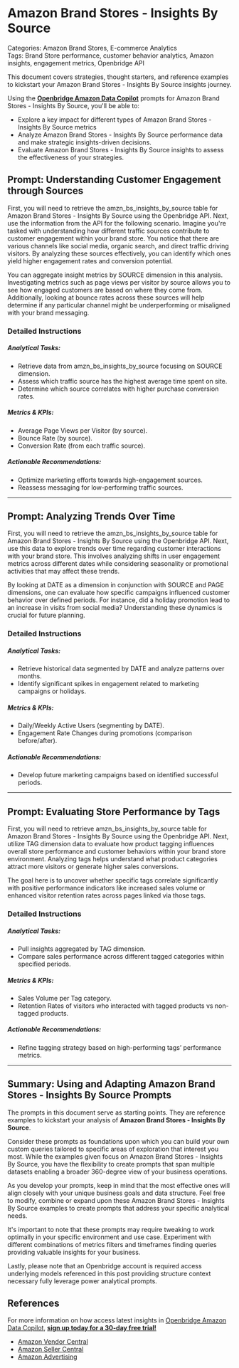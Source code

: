 # Amazon Brand Stores - Insights By Source

Categories: Amazon Brand Stores, E-commerce Analytics  
Tags: Brand Store performance, customer behavior analytics, Amazon insights, engagement metrics, Openbridge API

This document covers strategies, thought starters, and reference examples to kickstart your Amazon Brand Stores - Insights By Source insights journey.

Using the <a href="https://chatgpt.com/g/g-Sg4qP7r3v-openbridge-data-copilot" target="_blank"><strong>Openbridge Amazon Data Copilot</strong></a> prompts for Amazon Brand Stores - Insights By Source, you'll be able to:

- Explore a key impact for different types of Amazon Brand Stores - Insights By Source metrics
- Analyze Amazon Brand Stores - Insights By Source performance data and make strategic insights-driven decisions.
- Evaluate Amazon Brand Stores - Insights By Source insights to assess the effectiveness of your strategies.

## Prompt: Understanding Customer Engagement through Sources

First, you will need to retrieve the amzn_bs_insights_by_source table for Amazon Brand Stores - Insights By Source using the Openbridge API. Next, use the information from the API for the following scenario. Imagine you're tasked with understanding how different traffic sources contribute to customer engagement within your brand store. You notice that there are various channels like social media, organic search, and direct traffic driving visitors. By analyzing these sources effectively, you can identify which ones yield higher engagement rates and conversion potential.

You can aggregate insight metrics by SOURCE dimension in this analysis. Investigating metrics such as page views per visitor by source allows you to see how engaged customers are based on where they come from. Additionally, looking at bounce rates across these sources will help determine if any particular channel might be underperforming or misaligned with your brand messaging.

### Detailed Instructions
##### Analytical Tasks:
- Retrieve data from amzn_bs_insights_by_source focusing on SOURCE dimension.
- Assess which traffic source has the highest average time spent on site.
- Determine which source correlates with higher purchase conversion rates.

##### Metrics & KPIs:
- Average Page Views per Visitor (by source).
- Bounce Rate (by source).
- Conversion Rate (from each traffic source).

##### Actionable Recommendations:
- Optimize marketing efforts towards high-engagement sources.
- Reassess messaging for low-performing traffic sources.
  
---

## Prompt: Analyzing Trends Over Time

First, you will need to retrieve the amzn_bs_insights_by_source table for Amazon Brand Stores - Insights By Source using the Openbridge API. Next, use this data to explore trends over time regarding customer interactions with your brand store. This involves analyzing shifts in user engagement metrics across different dates while considering seasonality or promotional activities that may affect these trends.

By looking at DATE as a dimension in conjunction with SOURCE and PAGE dimensions, one can evaluate how specific campaigns influenced customer behavior over defined periods. For instance, did a holiday promotion lead to an increase in visits from social media? Understanding these dynamics is crucial for future planning.

### Detailed Instructions
##### Analytical Tasks:
- Retrieve historical data segmented by DATE and analyze patterns over months.
- Identify significant spikes in engagement related to marketing campaigns or holidays.

##### Metrics & KPIs:
- Daily/Weekly Active Users (segmenting by DATE).
- Engagement Rate Changes during promotions (comparison before/after).

##### Actionable Recommendations:
- Develop future marketing campaigns based on identified successful periods.
  
---

## Prompt: Evaluating Store Performance by Tags

First, you will need to retrieve amzn_bs_insights_by_source table for Amazon Brand Stores - Insights By Source using the Openbridge API. Next, utilize TAG dimension data to evaluate how product tagging influences overall store performance and customer behaviors within your brand store environment. Analyzing tags helps understand what product categories attract more visitors or generate higher sales conversions.

The goal here is to uncover whether specific tags correlate significantly with positive performance indicators like increased sales volume or enhanced visitor retention rates across pages linked via those tags.

### Detailed Instructions
##### Analytical Tasks:
- Pull insights aggregated by TAG dimension.
- Compare sales performance across different tagged categories within specified periods.

##### Metrics & KPIs:
- Sales Volume per Tag category.
- Retention Rates of visitors who interacted with tagged products vs non-tagged products.

##### Actionable Recommendations:
- Refine tagging strategy based on high-performing tags’ performance metrics.
  
---

## Summary: Using and Adapting Amazon Brand Stores - Insights By Source Prompts
The prompts in this document serve as starting points. They are reference examples to kickstart your analysis of **Amazon Brand Stores - Insights By Source**.

Consider these prompts as foundations upon which you can build your own custom queries tailored to specific areas of exploration that interest you most. While the examples given focus on Amazon Brand Stores - Insights By Source, you have the flexibility to create prompts that span multiple datasets enabling a broader 360-degree view of your business operations.

As you develop your prompts, keep in mind that the most effective ones will align closely with your unique business goals and data structure. Feel free to modify, combine or expand upon these Amazon Brand Stores - Insights By Source examples to create prompts that address your specific analytical needs.

It's important to note that these prompts may require tweaking to work optimally in your specific environment and use case. Experiment with different combinations of metrics filters and timeframes finding queries providing valuable insights for your business.

Lastly, please note that an Openbridge account is required access underlying models referenced in this post providing structure context necessary fully leverage power analytical prompts.


## References   
For more information on how access latest insights in <a href="https://chatgpt.com/g/g-Sg4qP7r3v-openbridge-data-copilot" target="_blank">Openbridge Amazon Data Copilot</a>, <a href="https://openbridge.com" target="_blank"><strong>sign up today for a 30-day free trial!</strong></a>

<ul>
<li> <a href="https://www.openbridge.com/amazon-vendor-central/" target="_blank">Amazon Vendor Central</a> </li>
<li> <a href="https://www.openbridge.com/amazon-selling-partner/" target="_blank">Amazon Seller Central</a> </li>
<li> <a href="https://www.openbridge.com/amazon-advertising/" target="_blank">Amazon Advertising</a> </li>
</ul>